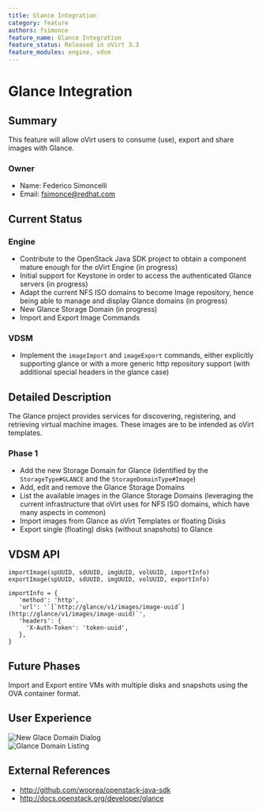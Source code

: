 ```yaml
---
title: Glance Integration
category: feature
authors: fsimonce
feature_name: Glance Integration
feature_status: Released in oVirt 3.3
feature_modules: engine, vdsm
---
```


# Glance Integration

## Summary

This feature will allow oVirt users to consume (use), export and share images with Glance.

### Owner

*   Name: Federico Simoncelli
*   Email: <fsimonce@redhat.com>

## Current Status

### Engine

*   Contribute to the OpenStack Java SDK project to obtain a component mature enough for the oVirt Engine (in progress)
*   Initial support for Keystone in order to access the authenticated Glance servers (in progress)
*   Adapt the current NFS ISO domains to become Image repository, hence being able to manage and display Glance domains (in progress)
*   New Glance Storage Domain (in progress)
*   Import and Export Image Commands

### VDSM

*   Implement the `imageImport` and `imageExport` commands, either explicitly supporting glance or with a more generic http repository support (with additional special headers in the glance case)

## Detailed Description

The Glance project provides services for discovering, registering, and retrieving virtual machine images. These images are to be intended as oVirt templates.

### Phase 1

*   Add the new Storage Domain for Glance (identified by the `StorageType#GLANCE` and the `StorageDomainType#Image`)
*   Add, edit and remove the Glance Storage Domains
*   List the available images in the Glance Storage Domains (leveraging the current infrastructure that oVirt uses for NFS ISO domains, which have many aspects in common)
*   Import images from Glance as oVirt Templates or floating Disks
*   Export single (floating) disks (without snapshots) to Glance

## VDSM API

    importImage(spUUID, sdUUID, imgUUID, volUUID, importInfo)
    exportImage(spUUID, sdUUID, imgUUID, volUUID, exportInfo)

    importInfo = {
       'method': 'http',
       'url': '`[`http://glance/v1/images/image-uuid`](http://glance/v1/images/image-uuid)`',
       'headers': {
         'X-Auth-Token': 'token-uuid',
       },
    }

## Future Phases

Import and Export entire VMs with multiple disks and snapshots using the OVA container format.

## User Experience

![New Glace Domain Dialog](/images/wiki/NewGlanceDomain1.png)
&nbsp;<br/>
![Glance Domain Listing](/images/wiki/GlanceDomainListing1.png)

## External References

*   [<http://github.com/woorea/openstack-java-sdk>](http://github.com/woorea/openstack-java-sdk)
*   [<http://docs.openstack.org/developer/glance>](http://docs.openstack.org/developer/glance)

